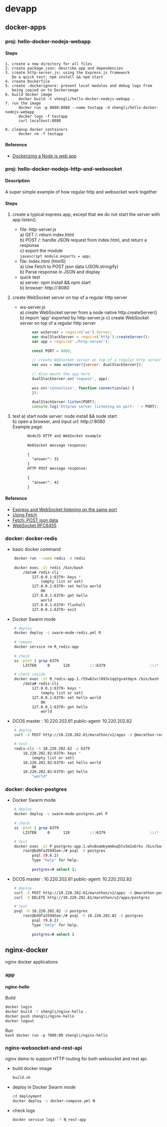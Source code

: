 # devapp
## docker-apps

### proj: hello-docker-nodejs-webapp

#### Steps
    1. create a new directory for all files
    2. create package.json: describe app and dependencies
    3. create http-server.js: using the Express.js framework
       Do a quick test: npm install && npm start
    4. create Dockerfile
    5. create .dockerignore: prevent local modules and debug logs from 
       being copied on to Dockerimage
    6. build docker image
          docker build -t shengli/hello-docker-nodejs-webapp .
    7. run the image
          docker run -p 8080:8080 --name testapp -d shengli/hello-docker-nodejs-webapp
          docker logs -f testapp
          curl localhost:8080

    8. cleanup docker containers
          docker rm -f testapp

#### Reference
* [Dockerizing a Node.js web app](https://nodejs.org/en/docs/guides/nodejs-docker-webapp/)

### proj: hello-docker-nodejs-http-and-websocket

#### Description
  A super simple example of how regular http and websocket work together

#### Steps
  1. create a typical express app, except that we do not start the server with app.listen().
     * file: http-server.js  
        a) GET  /: return index.html  
        b) POST /: handle JSON request from index.html, and return a response  
        c) export the module  
           ``` javascript
              module.exports = app;
           ```  
     * file: index.html (html5)  
        a) Use Fetch to POST json data (JSON.stringify)  
        b) Parse response in JSON and display  
     * quick test  
        a) server: npm install && npm start  
        b) browser: http://<ip>:8080

  2. create WebSocket server on top of a regular http server
     * ws-server.js  
        a) create WebSocket server from a node native http.createServer()   
        b) import 'app' exported by http-server.js
        c) create WebSocket server on top of a regular http server 
```javascript
            var wsServer = require('ws').Server;
            var dualStackServer = require('http').createServer();
            var app = require('./http-server');
            
            const PORT = 8080;
            
            // create WebSocket server on top of a regular http server
            var wss = new wsServer({server: dualStackServer});
            
            // Also mount the app here
            dualStackServer.on('request', app);
            
            wss.on('connection', function connection(ws) {
            });
            
            dualStackServer.listen(PORT);
            console.log('http/ws server listening on port: ' + PORT);            
```

  3. test
    a) start node server: node install && node start  
    b) open a browser, and input url: http://<ip>:8080  
       Example page:   
```html
          NodeJS HTTP and WebSocket example
          
          WebSocket message response:
          
          {
            "answer": 32
          }
          HTTP POST message response:
          
          {
            "answer": 42
          }
```

#### Reference
* [Express and WebSocket listening on the same port](http://stackoverflow.com/questions/34808925/express-and-websocket-listening-on-the-same-port)
* [Using Fetch](https://developer.mozilla.org/en-US/docs/Web/API/Fetch_API/Using_Fetch)
* [Fetch: POST json data](http://stackoverflow.com/questions/29775797/fetch-post-json-data)
* [WebSocket RFC6455](https://tools.ietf.org/html/rfc6455)

### docker: docker-redis
  * basic docker command
```bash
    docker run --name redis -d redis
    
    docker exec -it redis /bin/bash
        /data# redis-cli
            127.0.0.1:6379> keys *
                (empty list or set)
            127.0.0.1:6379> set hello world
                OK
            127.0.0.1:6379> get hello
                world
            127.0.0.1:6379> flushall
            127.0.0.1:6379> exit
```

  * Docker Swarm mode

```bash
    # deploy
    docker deploy -c swarm-mode-redis.yml R
    
    # remove
    docker service rm R_redis-app
    
    # check
    ss -plnt | grep 6379
        LISTEN     0      128         :::6379                    :::*             

    # check inside
    docker exec -it R_redis-app.1.r55w82vcl093v1qqtgvatdqcm /bin/bash
        /data# redis-cli
            127.0.0.1:6379> keys *
                (empty list or set)
            127.0.0.1:6379> set hello world
                OK
            127.0.0.1:6379> get hello
                world
```

  * DCOS
      master      : 10.220.202.61
      public-agent: 10.220.202.82
      
```bash
    # deploy
    curl -X POST http://10.220.202.61/marathon/v2/apps -d @marathon-redis.json -H "Content-type: application/json"

    # test
    redis-cli -h 10.220.202.82 -p 6379
        10.220.202.82:6379> keys *
            (empty list or set)
        10.220.202.82:6379> set hello world
            OK
        10.220.202.82:6379> get hello
            "world"
```  

### docker: docker-postgres
  * Docker Swarm mode

```bash
    # deploy
    docker deploy -c swarm-mode-postgres.yml P
    
    # check
    ss -plnt | grep 6379
        LISTEN     0      128         :::6379                    :::*             

    # test
    docker exec -it P_postgres-app.1.whs8oambymm6uq5to3m2obrks /bin/bash
        root@bd9fa35945ee:/# psql -U postgres
            psql (9.6.2)
            Type "help" for help.
            
            postgres=# select 1;
```

  * DCOS
      master      : 10.220.202.61
      public-agent: 10.220.202.82
      
```bash
    # deploy
    curl -X POST http://10.220.202.61/marathon/v2/apps -d @marathon-postgres.json -H "Content-type: application/json"
    curl -X DELETE http://10.220.202.61/marathon/v2/apps/postgres

    # test
    psql -h 10.220.202.82 -U postgres
        root@bd9fa35945ee:/# psql -h 10.220.202.82 -U postgres
            psql (9.6.2)
            Type "help" for help.
            
            postgres=# select 1
```

## nginx-docker
nginx docker applications


### app
#### nginx-hello
  Build  
  ``` bash
  docker login
  docker build -t shengli/nginx-hello .
  docker push shengli/nginx-hello
  docker logout
  ```
  
  Run     
     ``` bash
     docker run -p 7000:80 shengli/nginx-hello
     ```

### nginx-websocket-and-rest-api
nginx demo to support HTTP routing for both websocket and rest api.
* build docker image

  ``` bash
  build.sh
  ```
  
* deploy in Docker Swarm mode

  ```bash
  cd deployment
  docker deploy -c docker-compose.yml N  
  ```
  
* check logs
  ```bash
  docker service logs -f N_rest-app
  ```

